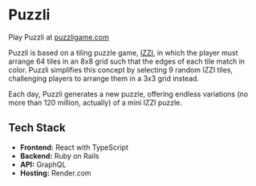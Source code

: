 # Puzzli

Play Puzzli at [puzzligame.com](https://puzzligame.com/)

Puzzli is based on a tiling puzzle game, [IZZI](https://www.thinkfun.com/products/izzi/), in which the player must arrange 64 tiles in an 8x8 grid such that the edges of each tile match in color. Puzzli simplifies this concept by selecting 9 random IZZI tiles, challenging players to arrange them in a 3x3 grid instead. 

Each day, Puzzli generates a new puzzle, offering endless variations (no more than 120 million, actually) of a mini IZZI puzzle.

## Tech Stack

- **Frontend:** React with TypeScript  
- **Backend:** Ruby on Rails  
- **API:** GraphQL  
- **Hosting:** Render.com
